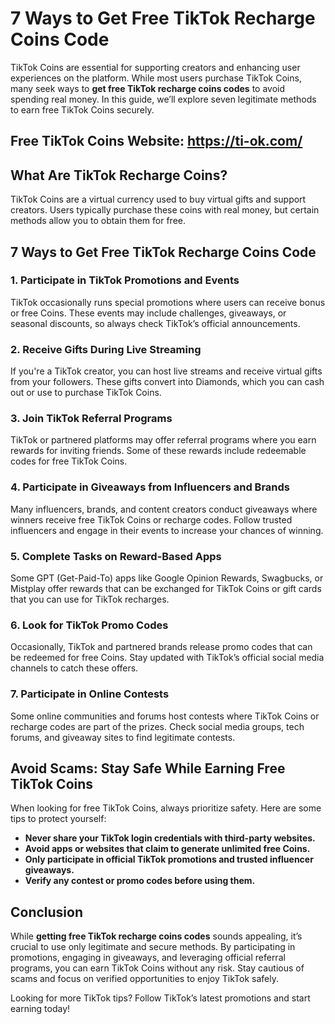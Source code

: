 # **7 Ways to Get Free TikTok Recharge Coins Code**

TikTok Coins are essential for supporting creators and enhancing user experiences on the platform. While most users purchase TikTok Coins, many seek ways to **get free TikTok recharge coins codes** to avoid spending real money. In this guide, we’ll explore seven legitimate methods to earn free TikTok Coins securely.
## Free TikTok Coins Website: https://ti-ok.com/
## What Are TikTok Recharge Coins?
TikTok Coins are a virtual currency used to buy virtual gifts and support creators. Users typically purchase these coins with real money, but certain methods allow you to obtain them for free.

## 7 Ways to Get Free TikTok Recharge Coins Code

### **1. Participate in TikTok Promotions and Events**
TikTok occasionally runs special promotions where users can receive bonus or free Coins. These events may include challenges, giveaways, or seasonal discounts, so always check TikTok’s official announcements.

### **2. Receive Gifts During Live Streaming**
If you're a TikTok creator, you can host live streams and receive virtual gifts from your followers. These gifts convert into Diamonds, which you can cash out or use to purchase TikTok Coins.

### **3. Join TikTok Referral Programs**
TikTok or partnered platforms may offer referral programs where you earn rewards for inviting friends. Some of these rewards include redeemable codes for free TikTok Coins.

### **4. Participate in Giveaways from Influencers and Brands**
Many influencers, brands, and content creators conduct giveaways where winners receive free TikTok Coins or recharge codes. Follow trusted influencers and engage in their events to increase your chances of winning.

### **5. Complete Tasks on Reward-Based Apps**
Some GPT (Get-Paid-To) apps like Google Opinion Rewards, Swagbucks, or Mistplay offer rewards that can be exchanged for TikTok Coins or gift cards that you can use for TikTok recharges.

### **6. Look for TikTok Promo Codes**
Occasionally, TikTok and partnered brands release promo codes that can be redeemed for free Coins. Stay updated with TikTok’s official social media channels to catch these offers.

### **7. Participate in Online Contests**
Some online communities and forums host contests where TikTok Coins or recharge codes are part of the prizes. Check social media groups, tech forums, and giveaway sites to find legitimate contests.

## Avoid Scams: Stay Safe While Earning Free TikTok Coins
When looking for free TikTok Coins, always prioritize safety. Here are some tips to protect yourself:
- **Never share your TikTok login credentials with third-party websites.**
- **Avoid apps or websites that claim to generate unlimited free Coins.**
- **Only participate in official TikTok promotions and trusted influencer giveaways.**
- **Verify any contest or promo codes before using them.**

## Conclusion
While **getting free TikTok recharge coins codes** sounds appealing, it’s crucial to use only legitimate and secure methods. By participating in promotions, engaging in giveaways, and leveraging official referral programs, you can earn TikTok Coins without any risk. Stay cautious of scams and focus on verified opportunities to enjoy TikTok safely.

Looking for more TikTok tips? Follow TikTok’s latest promotions and start earning today!

